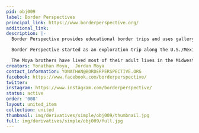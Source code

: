 ```yaml
---
pid: obj009
label: Border Perspectives
principal_link: https://www.borderperspective.org/
additional_link: 
description: |-
  Border Perspective provides educational border trips and uses gallery-like exhibits, written stories, and artist talks to challenge beliefs and understanding about a complex and tumultuous region of our country.

  Border Perspective started as an exploration trip along the U.S./Mexico border, showcasing real stories of the people who live there. In early 2017, Yonathan and Jordan Moya took a 9-day photographic journey along the border, traversing almost 2,000 miles through the southern states of Texas, New Mexico, Arizona and California.

  The Moya brothers have lived most of their adult lives in the Midwest, but they grew up on the border. Yet, despite their upbringing, they realized they didn't know everything about life on the border.
creators: Yonathan Moya,  Jordan Moya
contact_information: YONATHAN@BORDERPERSPECTIVE.ORG
facebook: https://www.facebook.com/borderperspective/
twitter: 
instagram: https://www.instagram.com/borderperspective/
status: active
order: '008'
layout: united_item
collection: united
thumbnail: img/derivatives/simple/obj009/thumbnail.jpg
full: img/derivatives/simple/obj009/full.jpg
---
```

